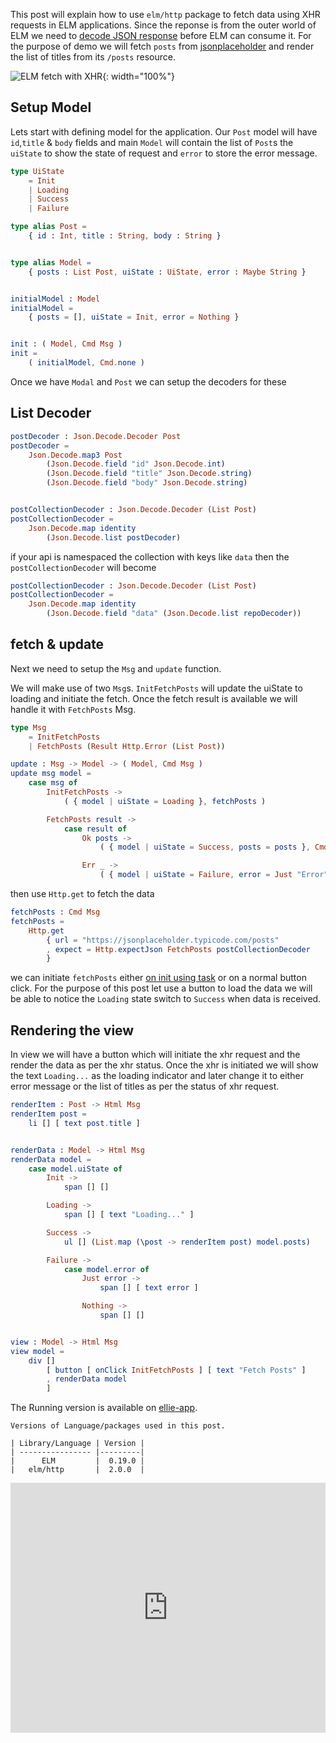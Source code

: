 <!--


---
 'ELM : Fetching data with XHR'
excerpt: "Using elm/http package to fetch data with xhr"
date: 2019-05-07 00:05:00 IST
updated: 2019-05-07 00:05:00 IST
categories: elm
tags: elm
image: https://s3.ap-south-1.amazonaws.com/revathskumar-blog-images/2019/elm-http-xhr/elm-http-xhr.png
---

-->
<!DOCTYPE html>
<html>

<head>
  <title>basic-git-workflow</title>
  <meta charset="utf-8">
  <meta name="viewport" content="width=device-width, initial-scale=1.0">


  <link rel="stylesheet" href="./css/bootstrap.css">
  <link rel="stylesheet" href="./css/bootstrap.grid.css">
  <link rel="stylesheet" href="./css/bootstrap.min.css">
  <link rel="stylesheet" href="./css/bootstrap-reboot.min.css">
  <link rel="stylesheet" href="./css/bootstrap.css.map">
  <link rel="stylesheet" href="./css/blog-home.css">
  <link rel="stylesheet" href="./css/prism.css">
  <script async defer src="./css/prism.js"></script>
</head>

<body>

This post will explain how to use `elm/http` package to fetch data using XHR requests in ELM applications.
Since the reponse is from the outer world of ELM we need to [decode JSON response][decode_json] before ELM can consume it.
For the purpose of demo we will fetch `posts` from [jsonplaceholder][jsonplaceholder] and render the list of titles from its `/posts` resource.

![ELM fetch with XHR](https://s3.ap-south-1.amazonaws.com/revathskumar-blog-images/2019/elm-http-xhr/elm-http-xhr.png){: width="100%"}

## <a class="anchor" name="setup" href="#setup"><i class="anchor-icon"></i></a>Setup Model

Lets start with defining model for the application.
Our `Post` model will have `id`,`title` & `body` fields and
main `Model` will contain the list of `Post`s the `uiState` to show the state of request and `error` to store the error message. 

```elm
type UiState
    = Init
    | Loading
    | Success
    | Failure

type alias Post =
    { id : Int, title : String, body : String }


type alias Model =
    { posts : List Post, uiState : UiState, error : Maybe String }


initialModel : Model
initialModel =
    { posts = [], uiState = Init, error = Nothing }


init : ( Model, Cmd Msg )
init =
    ( initialModel, Cmd.none )
```

Once we have `Modal` and `Post` we can setup the decoders for these

## <a class="anchor" name="list-decoder" href="#list-decoder"><i class="anchor-icon"></i></a>List Decoder

```elm
postDecoder : Json.Decode.Decoder Post
postDecoder =
    Json.Decode.map3 Post
        (Json.Decode.field "id" Json.Decode.int)
        (Json.Decode.field "title" Json.Decode.string)
        (Json.Decode.field "body" Json.Decode.string)


postCollectionDecoder : Json.Decode.Decoder (List Post)
postCollectionDecoder =
    Json.Decode.map identity
        (Json.Decode.list postDecoder)
```

if your api is namespaced the collection with keys like `data` then the `postCollectionDecoder` will become

```elm
postCollectionDecoder : Json.Decode.Decoder (List Post)
postCollectionDecoder =
    Json.Decode.map identity
        (Json.Decode.field "data" (Json.Decode.list repoDecoder))
```

## <a class="anchor" name="fetch-update" href="#fetch-update"><i class="anchor-icon"></i></a>fetch & update

Next we need to setup the `Msg` and `update` function.

We will make use of two `Msg`s.
`InitFetchPosts` will update the uiState to loading and initiate the fetch.
Once the fetch result is available we will handle it with `FetchPosts` Msg.

```elm
type Msg
    = InitFetchPosts
    | FetchPosts (Result Http.Error (List Post))

update : Msg -> Model -> ( Model, Cmd Msg )
update msg model =
    case msg of
        InitFetchPosts ->
            ( { model | uiState = Loading }, fetchPosts )

        FetchPosts result ->
            case result of
                Ok posts ->
                    ( { model | uiState = Success, posts = posts }, Cmd.none )

                Err _ ->
                    ( { model | uiState = Failure, error = Just "Error" }, Cmd.none )
```

then use `Http.get` to fetch the data

```elm
fetchPosts : Cmd Msg
fetchPosts =
    Http.get
        { url = "https://jsonplaceholder.typicode.com/posts"
        , expect = Http.expectJson FetchPosts postCollectionDecoder
        }
```

we can initiate `fetchPosts` either [on init using task][on_init] or on a normal button click.
For the purpose of this post let use a button to load the data we will be able to notice the `Loading` state switch to `Success`
when data is received.

## <a class="anchor" name="view" href="#view"><i class="anchor-icon"></i></a>Rendering the view

In view we will have a button which will initiate the xhr request and the render the data as per the 
xhr status. Once the xhr is initiated we will show the text `Loading...` as the loading indicator and
later change it to either error message or the list of titles as per the status of xhr request.


```elm
renderItem : Post -> Html Msg
renderItem post =
    li [] [ text post.title ]


renderData : Model -> Html Msg
renderData model =
    case model.uiState of
        Init ->
            span [] []

        Loading ->
            span [] [ text "Loading..." ]

        Success ->
            ul [] (List.map (\post -> renderItem post) model.posts)

        Failure ->
            case model.error of
                Just error ->
                    span [] [ text error ]

                Nothing ->
                    span [] []


view : Model -> Html Msg
view model =
    div []
        [ button [ onClick InitFetchPosts ] [ text "Fetch Posts" ]
        , renderData model
        ]
```

The Running version is available on [ellie-app][code_snippet].

    Versions of Language/packages used in this post.

    | Library/Language | Version |
    | ---------------- |---------|
    |      ELM         |  0.19.0 |
    |   elm/http       |  2.0.0  |

<iframe src="https://ellie-app.com/embed/5rmGSL6kbB4a1" style="width:100%; height:400px; border:0; overflow:hidden;" sandbox="allow-modals allow-forms allow-popups allow-scripts allow-same-origin"></iframe>


[decode_json]: /2018/06/elm-decoding-json.html
[jsonplaceholder]: https://jsonplaceholder.typicode.com/
[on_init]: /2018/11/elm-send-command-on-init.html
[code_snippet]: https://ellie-app.com/5rmGSL6kbB4a1
[elm_http]: https://package.elm-lang.org/packages/elm/http/2.0.0/
